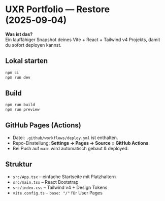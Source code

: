 # UXR Portfolio — Restore (2025‑09‑04)

**Was ist das?**  
Ein lauffähiger Snapshot deines Vite + React + Tailwind v4 Projekts, damit du sofort deployen kannst.

## Lokal starten
```bash
npm ci
npm run dev
```

## Build
```bash
npm run build
npm run preview
```

## GitHub Pages (Actions)
- Datei: `.github/workflows/deploy.yml` ist enthalten.
- Repo-Einstellung: **Settings → Pages → Source = GitHub Actions**.
- Bei Push auf `main` wird automatisch gebaut & deployed.

## Struktur
- `src/App.tsx` – einfache Startseite mit Platzhaltern
- `src/main.tsx` – React Bootstrap
- `src/index.css` – Tailwind v4 + Design Tokens
- `vite.config.ts` – `base: "/"` für User Pages
